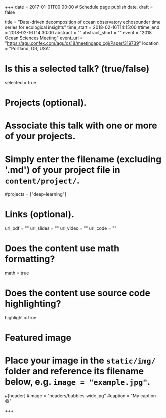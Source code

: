 +++
date = 2017-01-01T00:00:00  # Schedule page publish date.
draft = false

title = "Data-driven decomposition of ocean observatory echosounder time series for ecological insights"
time_start = 2018-02-16T14:15:00
#time_end = 2018-02-16T14:30:00
abstract = ""
abstract_short = ""
event = "2018 Ocean Sciences Meeting"
event_url = "https://agu.confex.com/agu/os18/meetingapp.cgi/Paper/319739"
location = "Portland, OR, USA"

# Is this a selected talk? (true/false)
selected = true

# Projects (optional).
#   Associate this talk with one or more of your projects.
#   Simply enter the filename (excluding '.md') of your project file in `content/project/`.
#projects = ["deep-learning"]

# Links (optional).
url_pdf = ""
url_slides = ""
url_video = ""
url_code = ""

# Does the content use math formatting?
math = true

# Does the content use source code highlighting?
highlight = true

# Featured image
# Place your image in the `static/img/` folder and reference its filename below, e.g. `image = "example.jpg"`.
#[header]
#image = "headers/bubbles-wide.jpg"
#caption = "My caption :smile:"

+++
